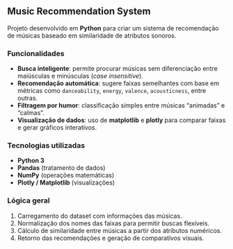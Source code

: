 
##  Music Recommendation System

Projeto desenvolvido em **Python** para criar um sistema de recomendação de músicas baseado em similaridade de atributos sonoros.

###  Funcionalidades

* **Busca inteligente**: permite procurar músicas sem diferenciação entre maiúsculas e minúsculas (*case insensitive*).
* **Recomendação automática**: sugere faixas semelhantes com base em métricas como `danceability`, `energy`, `valence`, `acousticness`, entre outras.
* **Filtragem por humor**: classificação simples entre músicas “animadas” e “calmas”.
* **Visualização de dados**: uso de **matplotlib** e **plotly** para comparar faixas e gerar gráficos interativos.

###  Tecnologias utilizadas

* **Python 3**
* **Pandas** (tratamento de dados)
* **NumPy** (operações matemáticas)
* **Plotly / Matplotlib** (visualizações)

###  Lógica geral

1. Carregamento do dataset com informações das músicas.
2. Normalização dos nomes das faixas para permitir buscas flexíveis.
3. Cálculo de similaridade entre músicas a partir dos atributos numéricos.
4. Retorno das recomendações e geração de comparativos visuais.

